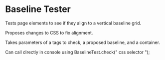Baseline Tester
===============

Tests page elements to see if they align to a vertical baseline grid.

Proposes changes to CSS to fix alignment.

Takes parameters of a tags to check, a proposed baseline, and a container.

Can call directly in console using BaselineTest.check(" css selector ");